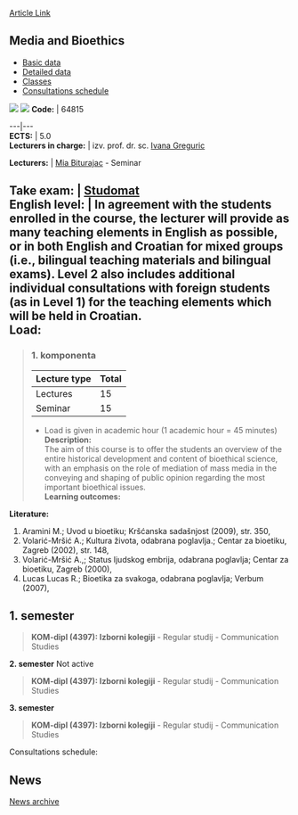 [Article Link](https://www.fhs.hr/en/course/mab)

## Media and Bioethics
  * [Basic data](https://www.fhs.hr/en/course/mab#v1id-523798_985881_1_0 "Basic data")
  * [Detailed data](https://www.fhs.hr/en/course/mab#v1id-523798_985881_1_1 "Detailed data")
  * [Classes](https://www.fhs.hr/en/course/mab#v1id-523798_985881_1_2 "Classes")
  * [Consultations schedule](https://www.fhs.hr/en/course/mab#v1id-523798_985881_1_3 "Consultations schedule")


[![](https://www.fhs.hr/img/flags/gif/hr.gif)](https://www.fhs.hr/predmet/mib) [![](https://www.fhs.hr/img/flags/gif/gb.gif)](https://www.fhs.hr/en/course/mab)
**Code:** |  64815  
  
---|---  
**ECTS:** |  5.0   
**Lecturers in charge:** |  izv. prof. dr. sc. [Ivana Greguric](https://www.fhs.hr/staff/ivana.greguric)   
  
**Lecturers:** |  [Mia Biturajac](https://www.fhs.hr/djelatnik/mia.biturajac) - Seminar  
  
**Take exam:** |  [Studomat](http://www.isvu.hr/studomat)  
**English level:** |  In agreement with the students enrolled in the course, the lecturer will provide as many teaching elements in English as possible, or in both English and Croatian for mixed groups (i.e., bilingual teaching materials and bilingual exams). Level 2 also includes additional individual consultations with foreign students (as in Level 1) for the teaching elements which will be held in Croatian.   
**Load:**  
---  
> ### 1. komponenta
> | Lecture type | Total  
> ---|---  
> Lectures | 15  
> Seminar | 15  
> * Load is given in academic hour (1 academic hour = 45 minutes)   
**Description:**  
> The aim of this course is to offer the students an overview of the entire historical development and content of bioethical science, with an emphasis on the role of mediation of mass media in the conveying and shaping of public opinion regarding the most important bioethical issues.  
**Learning outcomes:**  

  
**Literature:**  
  1. Aramini M.; Uvod u bioetiku; Kršćanska sadašnjost (2009), str. 350, 
  2. Volarić-Mršić A.; Kultura života, odabrana poglavlja.; Centar za bioetiku, Zagreb (2002), str. 148, 
  3. Volarić-Mršić A.,; Status ljudskog embrija, odabrana poglavlja; Centar za bioetiku, Zagreb (2000), 
  4. Lucas Lucas R.; Bioetika za svakoga, odabrana poglavlja; Verbum (2007), 

  
**1. semester**  
---  
> **KOM-dipl (4397): Izborni kolegiji** - Regular studij - Communication Studies  
>   
  
**2. semester** Not active  
> **KOM-dipl (4397): Izborni kolegiji** - Regular studij - Communication Studies  
>   
  
**3. semester**  
> **KOM-dipl (4397): Izborni kolegiji** - Regular studij - Communication Studies  
>   
Consultations schedule: 


## News
[News archive](https://www.fhs.hr/en/course/mab?@=20pdy#news_80584 "News archive")
